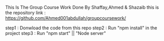 This Is The Group Course Work Done By Shaffay,Ahmed & Shazaib
this is the repository link : https://github.com/Ahmed001abdullah/groupcoursework/

step1 : Donwload the code from this repo
step2 : Run "npm install" in the project
step3 : Run "npm start" || "Node server"
